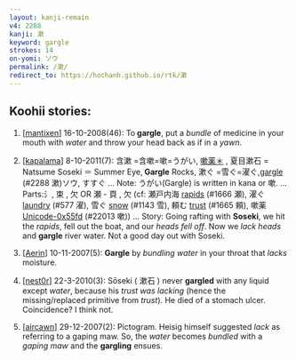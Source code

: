 ```yaml
---
layout: kanji-remain
v4: 2288
kanji: 漱
keyword: gargle
strokes: 14
on-yomi: ソウ
permalink: /漱/
redirect_to: https://hochanh.github.io/rtk/漱
---
```


## Koohii stories: 

1) [<a href="http://kanji.koohii.com/profile/mantixen">mantixen</a>] 16-10-2008(46): To<strong> gargle</strong>, put a <em>bundle</em> of medicine in your mouth with <em>water</em> and throw your head back as if in a <em>yawn</em>.

2) [<a href="http://kanji.koohii.com/profile/kapalama">kapalama</a>] 8-10-2011(7): 含漱 =含嗽=嗽=うがい, <a href="midori://search?text=嗽薬＊">嗽薬＊</a> , 夏目漱石 = Natsume Soseki ＝ Summer Eye,<strong> Gargle</strong> Rocks, 漱ぐ =雪ぐ=濯ぐ,<a href="../v4/2288.html">gargle</a> (#2288 漱)ソウ, すすぐ ... Note: うがい(Gargle) is written in kana or 嗽. ... Parts:氵, 束 , 欠 OR 瀬 - 頁 , 欠 (cf: 瀬戸内海 <a href="../v4/1666.html">rapids</a> (#1666 瀬), 濯ぐ <a href="../v4/577.html">laundry</a> (#577 濯), 雪ぐ <a href="../v4/1143.html">snow</a> (#1143 雪), 頼む <a href="../v4/1665.html">trust</a> (#1665 頼), 嗽薬 <a href="http://kanji.koohii.com/study/kanji/22013">Unicode-0x55fd</a> (#22013 嗽)) ... Story: Going rafting with <strong>Soseki</strong>, we hit the <em>rapids</em>, fell out the boat, and our <em>heads fell off</em>. Now we <em>lack heads</em> and <strong>gargle</strong> river water. Not a good day out with Soseki.

3) [<a href="http://kanji.koohii.com/profile/Aerin">Aerin</a>] 10-11-2007(5): <strong>Gargle</strong> by <em>bundling water</em> in your throat that <em>lacks</em> moisture.

4) [<a href="http://kanji.koohii.com/profile/nest0r">nest0r</a>] 22-3-2010(3): Sōseki ( 漱石 ) never <strong>gargled</strong> with any liquid except <em>water</em>, because his <em>trust was lacking</em> (hence the missing/replaced primitive from <em>trust</em>). He died of a stomach ulcer. Coincidence? I think not.

5) [<a href="http://kanji.koohii.com/profile/aircawn">aircawn</a>] 29-12-2007(2): Pictogram. Heisig himself suggested <em>lack</em> as referring to a gaping maw. So, the <em>water</em> becomes <em>bundled</em> with a <em>gaping maw</em> and the <strong>gargling</strong> ensues.

